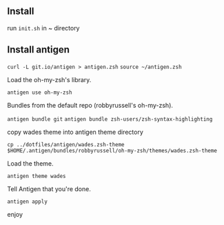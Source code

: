 Install
-------

run ```init.sh``` in ~ directory

Install antigen 
---------------

```curl -L git.io/antigen > antigen.zsh```
```source ~/antigen.zsh```

Load the oh-my-zsh's library.

```antigen use oh-my-zsh```

Bundles from the default repo (robbyrussell's oh-my-zsh).

```antigen bundle git```
```antigen bundle zsh-users/zsh-syntax-highlighting```

copy wades theme into antigen theme directory

```cp ../dotfiles/antigen/wades.zsh-theme``` ```$HOME/.antigen/bundles/robbyrussell/oh-my-zsh/themes/wades.zsh-theme```

Load the theme.

```antigen theme wades```

Tell Antigen that you're done.

```antigen apply```

enjoy